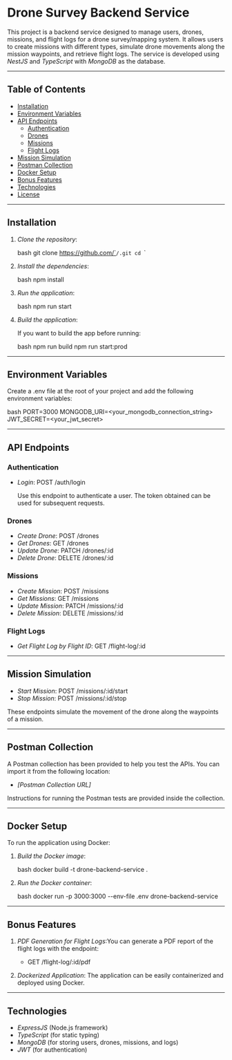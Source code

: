 # Drone Survey Backend Service

This project is a backend service designed to manage users, drones, missions, and flight logs for a drone survey/mapping system. It allows users to create missions with different types, simulate drone movements along the mission waypoints, and retrieve flight logs. The service is developed using *NestJS* and *TypeScript* with *MongoDB* as the database.

---

## Table of Contents

- [Installation](#installation)
- [Environment Variables](#environment-variables)
- [API Endpoints](#api-endpoints)
  - [Authentication](#authentication)
  - [Drones](#drones)
  - [Missions](#missions)
  - [Flight Logs](#flight-logs)
- [Mission Simulation](#mission-simulation)
- [Postman Collection](#postman-collection)
- [Docker Setup](#docker-setup)
- [Bonus Features](#bonus-features)
- [Technologies](#technologies)
- [License](#license)

---

## Installation

1. *Clone the repository*:

   bash
   git clone https://github.com/`<your-username>`/`<your-repo>`.git
   cd `<your-repo>`
2. *Install the dependencies*:

   bash
   npm install
3. *Run the application*:

   bash
   npm run start
4. *Build the application*:

   If you want to build the app before running:

   bash
   npm run build
   npm run start:prod

---

## Environment Variables

Create a .env file at the root of your project and add the following environment variables:

bash
PORT=3000
MONGODB_URI=<your_mongodb_connection_string>
JWT_SECRET=<your_jwt_secret>

---

## API Endpoints

### Authentication

- *Login*: POST /auth/login

  Use this endpoint to authenticate a user. The token obtained can be used for subsequent requests.

### Drones

- *Create Drone*: POST /drones
- *Get Drones*: GET /drones
- *Update Drone*: PATCH /drones/:id
- *Delete Drone*: DELETE /drones/:id

### Missions

- *Create Mission*: POST /missions
- *Get Missions*: GET /missions
- *Update Mission*: PATCH /missions/:id
- *Delete Mission*: DELETE /missions/:id

### Flight Logs

- *Get Flight Log by Flight ID*: GET /flight-log/:id

---

## Mission Simulation

- *Start Mission*: POST /missions/:id/start
- *Stop Mission*: POST /missions/:id/stop

These endpoints simulate the movement of the drone along the waypoints of a mission.

---

## Postman Collection

A Postman collection has been provided to help you test the APIs. You can import it from the following location:

- *[Postman Collection URL]*

Instructions for running the Postman tests are provided inside the collection.

---

## Docker Setup

To run the application using Docker:

1. *Build the Docker image*:

   bash
   docker build -t drone-backend-service .
2. *Run the Docker container*:

   bash
   docker run -p 3000:3000 --env-file .env drone-backend-service

---

## Bonus Features

1. *PDF Generation for Flight Logs*:You can generate a PDF report of the flight logs with the endpoint:

   - GET /flight-log/:id/pdf
2. *Dockerized Application*:
   The application can be easily containerized and deployed using Docker.

---

## Technologies

- *ExpressJS* (Node.js framework)
- *TypeScript* (for static typing)
- *MongoDB* (for storing users, drones, missions, and logs)
- *JWT* (for authentication)
